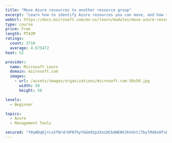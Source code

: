 ```yaml
---
title: "Move Azure resources to another resource group"
excerpt: "Learn how to identify Azure resources you can move, and how to move them to a new resource group."
webUrl: https://docs.microsoft.com/en-us/learn/modules/move-azure-resources-another-resource-group/
type: course
price: Free
length: PT42M
ratings:
  count: 3710
  average: 4.675472
heat: 52

provider:
  name: Microsoft Learn
  domain: microsoft.com
  images:
    - url: /assets/images/organizations/microsoft.com-50x50.jpg
      width: 50
      height: 50

levels:
  - Beginner

topics:
  - Azure
  - Management Tools

secured: "Y0yWDqOj+cx5fWrdrUP07hyYGGm92p2XoiHCbdWENXJkVdntiTbylM4OsHfvE1aZ/TpCcPfcK/QdjDXg3anibhpYo/MTmH/HCbW6Oqt5so9W3iCPSzyL0SVMF3c9w7MzcjfO6I/gFICs/aNqBuw3TbQqOIGApS8y6qoBAo6OAfNaubfUvXNa8arfwwG7t5clTanWpaNGNUoDBIT9eDuxLs5YCmPymumS1dqkzvh64cWT7seWc5J9Z9F2pSAClD00QNdnvOgr2e2OpMDnvZZmlilZVclzbA/CU/n2tKbO+Xuo8vzx5+i3VLOvGuMscUh1PI8ljfKmKL21qvnSYsQ3rYUuwR1V0DRgkn47SPcVUqFx29czHjqGK5NI4THYcTP5iBPHcQzJw/Q6QIGYF94OxR4I3NkKa0dJbEBYtp7zpH8=;7Uohl+ZO8KSJ4hZTqPYkBA=="
---
```


